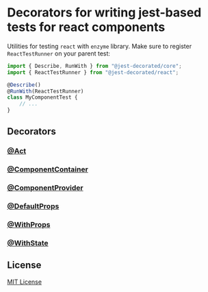 # Decorators for writing jest-based tests for react components

Utilities for testing `react` with `enzyme` library. Make sure to register `ReactTestRunner` on your parent test:

```typescript
import { Describe, RunWith } from "@jest-decorated/core";
import { ReactTestRunner } from "@jest-decorated/react";

@Describe()
@RunWith(ReactTestRunner)
class MyComponentTest {
    // ...
}
 ```

## Decorators

### [@Act](https://github.com/vitalishapovalov/jest-decorated/blob/master/docs/Act.md)

### [@ComponentContainer](https://github.com/vitalishapovalov/jest-decorated/blob/master/docs/ComponentContainer.md)

### [@ComponentProvider](https://github.com/vitalishapovalov/jest-decorated/blob/master/docs/ComponentProvider.md)

### [@DefaultProps](https://github.com/vitalishapovalov/jest-decorated/blob/master/docs/DefaultProps.md)

### [@WithProps](https://github.com/vitalishapovalov/jest-decorated/blob/master/docs/WithProps.md)

### [@WithState](https://github.com/vitalishapovalov/jest-decorated/blob/master/docs/WithState.md)

## License

[MIT License](https://github.com/vitalishapovalov/jest-decorated/blob/master/LICENSE)
